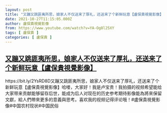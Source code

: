 ```yaml
---
layout: post
title: "又蹦又跳匪夷所思，娘家人不仅送来了厚礼，还送来了个新鲜玩意【盧保貴視覺影像】"
date: 2021-10-27T11:15:05.000Z
author: 盧保貴視覺影像
from: https://www.youtube.com/watch?v=YA-Og8l25XY
tags: [ 盧保貴 ]
categories: [ 盧保貴 ]
---
```

<!--1635333305000-->
[又蹦又跳匪夷所思，娘家人不仅送来了厚礼，还送来了个新鲜玩意【盧保貴視覺影像】](https://www.youtube.com/watch?v=YA-Og8l25XY)
------

<div>
https://bit.ly/2YsRD8D又蹦又跳匪夷所思，娘家人不仅送来了厚礼，还送来了个新鲜玩意【盧保貴視覺影像】哈喽，大家好！我是卢宝贵！我拍摄的视频希望能给大家带来贡献能够留存后世，能成为后人对现在的历史参考期待影像能為將來保留文獻，給人們帶來更多的意義與思考。喜欢我的视频记得评论哦！#盧保貴視覺影像#中国农村现状#中国民俗
</div>
